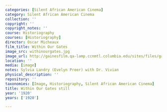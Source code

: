 ```yaml
---
categories: [Silent African American Cinema]
category: Silent African American Cinema
collection: ''
copyright: ''
copyright_notes: ''
course: Historiography
courses: [Historiography]
director: Oscar Micheaux
film_title: Within Our Gates
image_src: withinourgates.jpg
image_url: http://gainesfilm.qa-lamp.ccnmtl.columbia.edu/sites/files/gainesfilm/images/withinourgates.jpg
location: ''
media: [image]
notes: Sylvia Landry (Evelyn Preer) with Dr. Vivian
physical_description: ''
repository: ''
taxonomies: [Image, Historiography, Silent African American Cinema]
title: Within Our Gates still
year: '1920'
years: ['1920']

---
```

